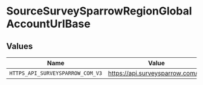 # SourceSurveySparrowRegionGlobalAccountUrlBase


## Values

| Name                             | Value                            |
| -------------------------------- | -------------------------------- |
| `HTTPS_API_SURVEYSPARROW_COM_V3` | https://api.surveysparrow.com/v3 |